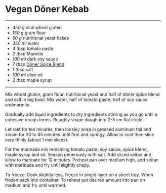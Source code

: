 # Vegan Döner Kebab

---

- *450 g* vital wheat gluten
- *150 g* gram flour
- *50 g* nutritional yeast flakes
- *350 ml* water
- *4 tbsp* tomato paste
- *2 tbsp* Marmite
- *100 ml* dark soy sauce
- *7 tbsp* [Döner Spice Blend](./Doner_Spice_Blend.md)
- *1 tbsp* salt
- *100 ml* olive oil
- *2 tbsp* maple syrup

---

Mix wheat gluten, gram flour, nutritional yeast and half of döner spice blend and salt in big bowl. Mix water, half of tomato paste, half of soy sauce andmarmite. 

Gradually add liquid ingredients to dry ingredients stirring as you go until a cohesive dough forms. Roughly shape dough into 2-3 cm flat circle.

Let rest for ten minutes, then loosely wrap in greased aluminum foil and steam for 30 to 45 minutes until firm and springy. Allow to cool then slice very thinly (about 1 mm slices).

For the marinade mix remaining tomato paste, soy sauce, spice blend, maple syrup and oil. Season generously with salt. Add sliced seitan and allow to marinate for 10 minutes. Preheat pan over medium high, add seitan with marinade and fry until slightly crispy.

To freeze: Cook slightly less, freeze in single layer on a sheet tray. When frozen pack into container. To reheat put desired amount into pan on medium and fry until warmed.